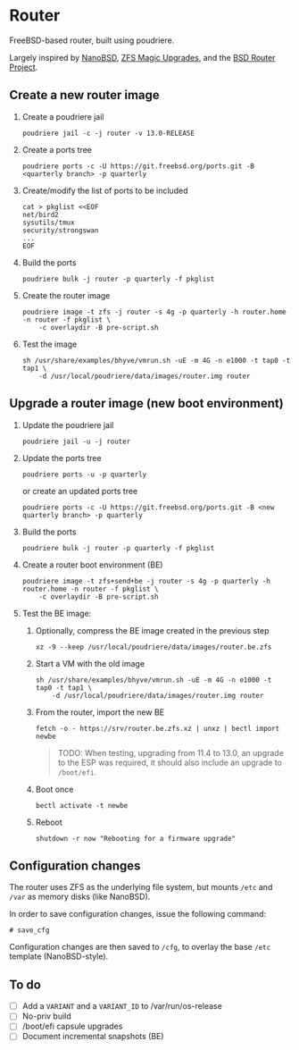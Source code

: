 # Router

FreeBSD-based router, built using poudriere.

Largely inspired by [NanoBSD], [ZFS Magic Upgrades], and the [BSD Router Project].

## Create a new router image

1. Create a poudriere jail

       poudriere jail -c -j router -v 13.0-RELEASE

2. Create a ports tree

       poudriere ports -c -U https://git.freebsd.org/ports.git -B <quarterly branch> -p quarterly

3. Create/modify the list of ports to be included

       cat > pkglist <<EOF
       net/bird2
       sysutils/tmux
       security/strongswan
       ...
       EOF

4. Build the ports

       poudriere bulk -j router -p quarterly -f pkglist

5. Create the router image

       poudriere image -t zfs -j router -s 4g -p quarterly -h router.home -n router -f pkglist \
           -c overlaydir -B pre-script.sh

6. Test the image

       sh /usr/share/examples/bhyve/vmrun.sh -uE -m 4G -n e1000 -t tap0 -t tap1 \
           -d /usr/local/poudriere/data/images/router.img router

## Upgrade a router image (new boot environment)

1. Update the poudriere jail

       poudriere jail -u -j router

2. Update the ports tree

       poudriere ports -u -p quarterly

   or create an updated ports tree

       poudriere ports -c -U https://git.freebsd.org/ports.git -B <new quarterly branch> -p quarterly

4. Build the ports

       poudriere bulk -j router -p quarterly -f pkglist

5. Create a router boot environment (BE)

       poudriere image -t zfs+send+be -j router -s 4g -p quarterly -h router.home -n router -f pkglist \
           -c overlaydir -B pre-script.sh

6. Test the BE image:

   1. Optionally, compress the BE image created in the previous step

          xz -9 --keep /usr/local/poudriere/data/images/router.be.zfs

   2. Start a VM with the old image

          sh /usr/share/examples/bhyve/vmrun.sh -uE -m 4G -n e1000 -t tap0 -t tap1 \
              -d /usr/local/poudriere/data/images/router.img router

   3. From the router, import the new BE

          fetch -o - https://srv/router.be.zfs.xz | unxz | bectl import newbe

      > TODO: When testing, upgrading from 11.4 to 13.0, an upgrade to the ESP was required, it should also include an upgrade to `/boot/efi`.

   4. Boot once

          bectl activate -t newbe

   5. Reboot

          shutdown -r now "Rebooting for a firmware upgrade"

## Configuration changes

The router uses ZFS as the underlying file system, but mounts `/etc` and `/var` as memory disks (like NanoBSD).

In order to save configuration changes, issue the following command:

    # save_cfg

Configuration changes are then saved to `/cfg`, to overlay the base `/etc` template (NanoBSD-style).

## To do

- [ ] Add a `VARIANT` and a `VARIANT_ID` to /var/run/os-release
- [ ] No-priv build
- [ ] /boot/efi capsule upgrades
- [ ] Document incremental snapshots (BE)

[BSD Router Project]: https://bsdrp.net/
[NanoBSD]: https://papers.freebsd.org/2005/phk-nanobsd/
[ZFS Magic Upgrades]: https://papers.freebsd.org/2019/fosdem/jude-zfs_upgrades/
